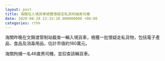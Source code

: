 ```yaml
---
layout: post
title: 海關在入境貨車檢獲懷疑走私貨拘捕男司機
date: 2020-08-28 22:33:10.000000000 +08:00
categories: rthk
---
```


海關昨晚在文錦渡管制站截查一輛入境貨車，檢獲一批懷疑走私貨物，包括電子產品、食品及消毒用品，估計市值約180萬元。 

海關拘捕一名46歲男司機，並扣查該輛貨車。
